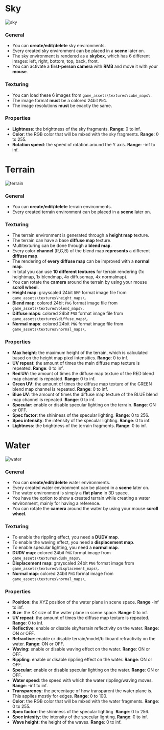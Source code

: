 # Sky
![sky](sky_editor.png)
### General
- You can **create/edit/delete** sky environments.
- Every created sky environment can be placed in a **scene** later on.
- The sky environment is rendered as a **skybox**, which has 6 different images: left, right, bottom, top, back, front.
- You can activate a **first-person camera** with **RMB** and move it with your **mouse**.
### Texturing
- You can load these 6 images from `game_assets\textures\cube_maps\`.
- The image format **must** be a colored 24bit `PNG`.
- The image resolutions **must** be exactly the same.
### Properties
- **Lightness**: the brightness of the sky fragments. **Range**: 0 to inf.
- **Color**: the RGB color that will be mixed with the sky fragments. **Range**: 0 to 255.
- **Rotation speed**: the speed of rotation around the Y axis. **Range**: -inf to inf.

# Terrain
![terrain](terrain_editor.png)
### General
- You can **create/edit/delete** terrain environments.
- Every created terrain environment can be placed in a **scene** later on.
### Texturing
- The terrain environment is generated through a **height map** texture.
- The terrain can have a base **diffuse map** texture.
- Multitexturing can be done through a **blend map**.
- Every color **channel** (R,G,B) of the blend map **represents** a different **diffuse map**.
- The rendering of **every diffuse map** can be improved with a **normal map**.
- In total you can use **10 different textures** for terrain rendering (1x heightmap, 1x blendmap, 4x diffusemap, 4x normalmap).
- You can rotate the **camera** around the terrain by using your mouse **scroll wheel**.
- **Height map**: grayscaled 24bit `BMP` format image file from `game_assets\textures\height_maps\`.
- **Blend map**: colored 24bit `PNG` format image file from `game_assets\textures\blend_maps\`.
- **Diffuse maps**: colored 24bit `PNG` format image file from `game_assets\textures\diffuse_maps\`.
- **Normal maps**: colored 24bit `PNG` format image file from `game_assets\textures\normal_maps\`.
### Properties
- **Max height**: the maximum height of the terrain, which is calculated based on the height map pixel intensities. **Range**: 0 to inf.
- **UV repeat**: the amount of times the main diffuse map texture is repeated. **Range**: 0 to inf.
- **Red UV**: the amount of times the diffuse map texture of the RED blend map channel is repeated. **Range**: 0 to inf.
- **Green UV**: the amount of times the diffuse map texture of the GREEN blend map channel is repeated. **Range**: 0 to inf.
- **Blue UV**: the amount of times the diffuse map texture of the BLUE blend map channel is repeated. **Range**: 0 to inf.
- **Specular**: enable or disable specular lighting on the terrain. **Range**: ON or OFF.
- **Spec factor**: the shininess of the specular lighting. **Range**: 0 to 256.
- **Spec intensity**: the intensity of the specular lighting. **Range**: 0 to inf.
- **Lightness**: the brightness of the terrain fragments. **Range**: 0 to inf.

# Water
![water](water_editor.png)
### General
- You can **create/edit/delete** water environments.
- Every created water environment can be placed in a **scene** later on.
- The water environment is simply a **flat plane** in 3D space.
- You have the option to show a created terrain while creating a water environment, mainly for having a reference.
- You can rotate the **camera** around the water by using your mouse **scroll wheel**.
### Texturing
- To enable the rippling effect, you need a **DUDV map**.
- To enable the waving effect, you need a **displacement map**.
- To enable specular lighting, you need a **normal map**.
- **DUDV map**: colored 24bit `PNG` format image from `game_assets\textures\dudv_maps\`.
- **Displacement map**: grayscaled 24bit `PNG` format image from `game_assets\textures\displacement_maps\`.
- **Normal map**: colored 24bit `PNG` format image from `game_assets\textures\normal_maps\`.
### Properties
- **Position**: the XYZ position of the water plane in scene space. **Range** -inf to inf.
- **Size**: the XZ size of the water plane in scene space. **Range** 0 to inf.
- **UV repeat**: the amount of times the diffuse map texture is repeated. **Range**: 0 to inf.
- **Reflective**: enable or disable sky/terrain reflectivity on the water. **Range**: ON or OFF.
- **Refractive**: enable or disable terrain/model/billboard refractivity on the water. **Range**: ON or OFF.
- **Waving**: enable or disable waving effect on the water. **Range**: ON or OFF.
- **Rippling**: enable or disable rippling effect on the water. **Range**: ON or OFF.
- **Specular**: enable or disable specular lighting on the water. **Range**: ON or OFF.
- **Water speed**: the speed with which the water rippling/waving moves. **Range**: -inf to inf.
- **Transparency**: the percentage of how transparent the water plane is. This applies mostly for edges. **Range**: 0 to 100.
- **Color**: the RGB color that will be mixed with the water fragments. **Range**: 0 to 255.
- **Spec factor**: the shininess of the specular lighting. **Range**: 0 to 256.
- **Spec intesity**: the intensity of the specular lighting. **Range**: 0 to inf.
- **Wave height**: the height of the waves. **Range**: 0 to inf.
